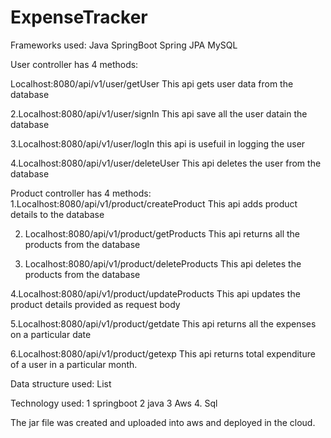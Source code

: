 # ExpenseTracker
Frameworks used:
Java
SpringBoot
Spring JPA
MySQL


User controller has 4 methods:

Localhost:8080/api/v1/user/getUser 
This api gets user data from the database


2.Localhost:8080/api/v1/user/signIn
This api save all the user datain the database

3.Localhost:8080/api/v1/user/logIn
this api is usefuil in logging the user

4.Localhost:8080/api/v1/user/deleteUser
This api deletes the user from the database

Product controller has 4 methods:
1.Localhost:8080/api/v1/product/createProduct
This api adds product details to the database

2. Localhost:8080/api/v1/product/getProducts
This api returns all the products from the database

3. Localhost:8080/api/v1/product/deleteProducts
This api deletes the products from the database

4.Localhost:8080/api/v1/product/updateProducts
This api updates the product details provided as request body

5.Localhost:8080/api/v1/product/getdate
This api returns all the expenses on a particular date

6.Localhost:8080/api/v1/product/getexp
This api returns total expenditure of a user in a particular month.

Data structure used: List

Technology used: 1 springboot 2 java 3 Aws 4. Sql

The jar file was created and uploaded into aws and deployed in the cloud.
